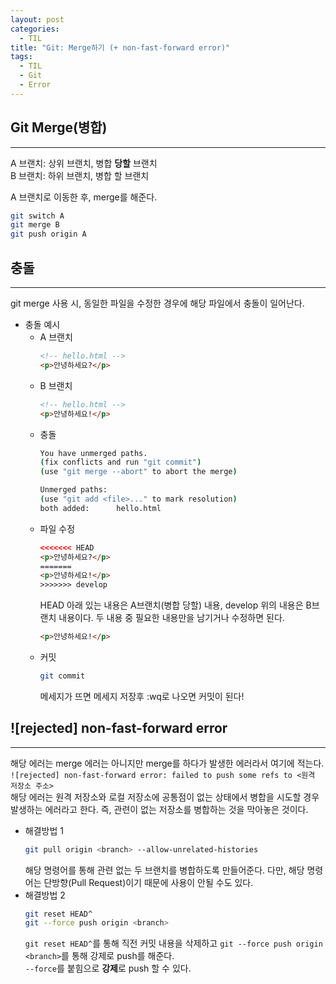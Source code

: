 ```yaml
---
layout: post
categories:
  - TIL
title: "Git: Merge하기 (+ non-fast-forward error)"
tags:
  - TIL
  - Git
  - Error
---
```

## __Git Merge(병합)__
---
A 브랜치: 상위 브랜치, 병합 **당할** 브랜치    
B 브랜치: 하위 브랜치, 병합 할 브랜치

A 브랜치로 이동한 후, merge를 해준다.
```bash
git switch A
git merge B
git push origin A
```

## __충돌__
---
git merge 사용 시, 동일한 파일을 수정한 경우에 해당 파일에서 충돌이 일어난다.  
- 충돌 예시
  - A 브랜치 
    ```html
    <!-- hello.html -->
    <p>안녕하세요?</p>
    ```
  - B 브랜치
    ```html
    <!-- hello.html -->
    <p>안녕하세요!</p>
    ```
  - 충돌
    ```bash
    You have unmerged paths.
    (fix conflicts and run "git commit")
    (use "git merge --abort" to abort the merge)

    Unmerged paths:
    (use "git add <file>..." to mark resolution)
    both added:      hello.html
    ```
  - 파일 수정
    ```html
    <<<<<<< HEAD
    <p>안녕하세요?</p>
    =======
    <p>안녕하세요!</p>
    >>>>>>> develop
    ```
    HEAD 아래 있는 내용은 A브랜치(병합 당할) 내용, develop 위의 내용은 B브랜치 내용이다. 
    두 내용 중 필요한 내용만을 남기거나 수정하면 된다.
    ```html
    <p>안녕하세요!</p>
    ```
  - 커밋
    ```bash
    git commit
    ```
    메세지가 뜨면 메세지 저장후 :wq로 나오면 커밋이 된다!
## __![rejected] non-fast-forward error__
---
해당 에러는 merge 에러는 아니지만 merge를 하다가 발생한 에러라서 여기에 적는다.   
`![rejected] non-fast-forward error: failed to push some refs to <원격 저장소 주소>`  
해당 에러는 원격 저장소와 로컬 저장소에 공통점이 없는 상태에서 병합을 시도할 경우 발생하는 에러라고 한다. 즉, 관련이 없는 저장소를 병합하는 것을 막아놓은 것이다.
- 해결방법 1
  ```bash
  git pull origin <branch> --allow-unrelated-histories
  ```
  해당 명령어를 통해 관련 없는 두 브랜치를 병합하도록 만들어준다.   다만, 해당 명령어는 단방향(Pull Request)이기 때문에 사용이 안될 수도 있다.
- 해결방법 2
  ```bash
  git reset HEAD^
  git --force push origin <branch>
  ```
  `git reset HEAD^`를 통해 직전 커밋 내용을 삭제하고 `git --force push origin <branch>`를 통해 강제로 push를 해준다.  
  `--force`를 붙힘으로 **강제**로 push 할 수 있다.
